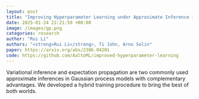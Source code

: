```yaml
---
layout: post
title: "Improving Hyperparameter Learning under Approximate Inference in Gaussian Process Models, ICML 2023"
date: 2025-01-24 22:21:59 +00:00
image: /images/gp.png
categories: research
author: "Rui Li"
authors: "<strong>Rui Li</strong>, Ti John, Arno Solin"
paper: https://arxiv.org/abs/2306.04201
code: https://github.com/AaltoML/improved-hyperparameter-learning
---
```

Variational inference and expectation propagation are two commonly used approximate inferences in Gaussian process models with complementary advantages. We developed a hybrid training procedure to bring the best of both worlds.